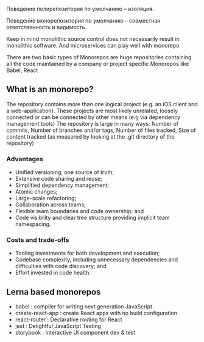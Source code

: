 Поведение полирепозитория по умолчанию – изоляция.

Поведение монорепозитория по умолчанию – совместная ответственность и видимость.

Keep in mind monolithic source control does not necessarily result in monolithic software. And microservices can play well with monorepo

There are two basic types of Monorepos are huge repositories containing all the code maintained by a company or project specific Monorepos like Babel, React

## What is an monorepo?
The repository contains more than one logical project (e.g. an iOS client and a web-application). These projects are most likely unrelated, loosely connected or can be connected by other means (e.g via dependency management tools)
The repository is large in many ways: Number of commits, Number of branches and/or tags, Number of files tracked, Size of content tracked (as measured by looking at the .git directory of the repository)
### Advantages
- Unified versioning, one source of truth;
- Extensive code sharing and reuse;
- Simplified dependency management;
- Atomic changes;
- Large-scale refactoring;
- Collaboration across teams;
- Flexible team boundaries and code ownership; and
- Code visibility and clear tree structure providing implicit team namespacing.
### Costs and trade-offs
- Tooling investments for both development and execution;
- Codebase complexity, including unnecessary dependencies and difficulties with code discovery; and
- Effort invested in code health.

## Lerna based monorepos
- babel : compiler for writing next generation JavaScript
- create-react-app : create React apps with no build configuration
- react-router : Declarative routing for React
- jest : Delightful JavaScript Testing
- storybook : Interactive UI component dev & test
